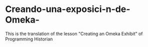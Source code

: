# Creando-una-exposici-n-de-Omeka-
This is the translation of the lesson "Creating an Omeka Exhibit" of Programming Historian
